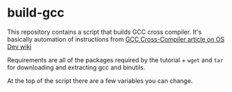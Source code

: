 # build-gcc
This repository contains a script that builds
GCC cross compiler. It's basically automation of
instructions from
[GCC Cross-Compiler article on OS Dev wiki](https://wiki.osdev.org/GCC_Cross-Compiler)

Requirements are all of the packages required
by the tutorial + `wget` and `tar` for downloading
and extracting gcc and binutils.

At the top of the script there are a few variables
you can change.